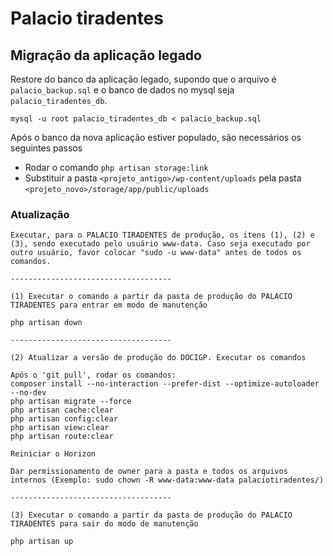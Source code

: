 # Palacio tiradentes

## Migração da aplicação legado

Restore do banco da aplicação legado, supondo que o arquivo é `palacio_backup.sql` e o banco de dados no mysql seja `palacio_tiradentes_db`.

```
mysql -u root palacio_tiradentes_db < palacio_backup.sql
```

Após o banco da nova aplicação estiver populado, são necessários os seguintes passos 

- Rodar o comando `php artisan storage:link`
- Substituir a pasta `<projeto_antigo>/wp-content/uploads` pela pasta `<projeto_novo>/storage/app/public/uploads`

### Atualização

```
Executar, para o PALACIO TIRADENTES de produção, os itens (1), (2) e (3), sendo executado pelo usuário www-data. Caso seja executado por outro usuário, favor colocar "sudo -u www-data" antes de todos os comandos.

------------------------------------

(1) Executar o comando a partir da pasta de produção do PALACIO TIRADENTES para entrar em modo de manutenção

php artisan down

------------------------------------

(2) Atualizar a versão de produção do DOCIGP. Executar os comandos

Após o 'git pull', rodar os comandos:
composer install --no-interaction --prefer-dist --optimize-autoloader --no-dev
php artisan migrate --force
php artisan cache:clear
php artisan config:clear
php artisan view:clear
php artisan route:clear

Reiniciar o Horizon

Dar permissionamento de owner para a pasta e todos os arquivos internos (Exemplo: sudo chown -R www-data:www-data palaciotiradentes/)

------------------------------------

(3) Executar o comando a partir da pasta de produção do PALACIO TIRADENTES para sair do modo de manutenção

php artisan up
```
